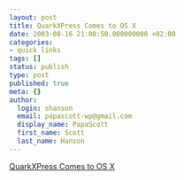 ```yaml
---
layout: post
title: QuarkXPress Comes to OS X
date: 2003-08-16 21:08:50.000000000 +02:00
categories:
- quick links
tags: []
status: publish
type: post
published: true
meta: {}
author:
  login: shanson
  email: papascott-wp@gmail.com
  display_name: PapaScott
  first_name: Scott
  last_name: Hanson
---
```

<p><a title="I would have killed for this 5 years ago. Now I neither use Quark nor Macs." href="http://www.macdevcenter.com/pub/a/mac/2003/08/12/quark6.htm">QuarkXPress Comes to OS X</a></p>
